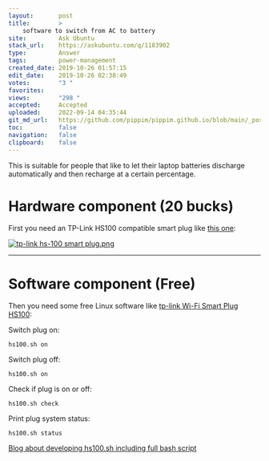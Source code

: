 ```yaml
---
layout:       post
title:        >
    software to switch from AC to battery
site:         Ask Ubuntu
stack_url:    https://askubuntu.com/q/1183902
type:         Answer
tags:         power-management
created_date: 2019-10-26 01:57:15
edit_date:    2019-10-26 02:38:49
votes:        "3 "
favorites:    
views:        "298 "
accepted:     Accepted
uploaded:     2022-09-14 04:35:44
git_md_url:   https://github.com/pippim/pippim.github.io/blob/main/_posts/2019/2019-10-26-software-to-switch-from-AC-to-battery.md
toc:          false
navigation:   false
clipboard:    false
---
```


This is suitable for people that like to let their laptop batteries discharge automatically and then recharge at a certain percentage. 

# Hardware component (20 bucks)

First you need an TP-Link HS100 compatible smart plug like [this one][1]:

[![tp-link hs-100 smart plug.png][2]][2]


----------

# Software component (Free)

Then you need some free Linux software like [tp-link Wi-Fi Smart Plug HS100][3]:

Switch plug on:

``` 
hs100.sh on
```

Switch plug off:

``` 
hs100.sh on
```

Check if plug is on or off:

``` 
hs100.sh check
```

Print plug system status:

``` 
hs100.sh status
```

[Blog about developing hs100.sh including full bash script][4]


  [1]: https://www.amazon.ca/TP-Link-Required-Anywhere-Assistant-HS105/dp/B01K1JVZOE/ref=pd_sbs_60_t_1/138-0748005-2681152?_encoding=UTF8&pd_rd_i=B01K1JVZOE&pd_rd_r=c0911e01-b46e-47fb-84d2-1d6a3a798cac&pd_rd_w=V03Ee&pd_rd_wg=h3RiF&pf_rd_p=9926bb69-42b9-46e4-b788-f665992e326d&pf_rd_r=RAHJ6ASEZ9930ZHQ79HC&psc=1&refRID=RAHJ6ASEZ9930ZHQ79HC
  [2]: https://i.stack.imgur.com/kVeyk.png
  [3]: https://github.com/branning/hs100
  [4]: https://blog.georgovassilis.com/2016/05/07/controlling-the-tp-link-hs100-wi-fi-smart-plug/
